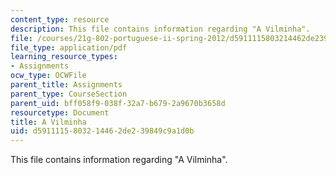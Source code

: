 ```yaml
---
content_type: resource
description: This file contains information regarding "A Vilminha".
file: /courses/21g-802-portuguese-ii-spring-2012/d5911115803214462de239849c9a1d0b_MIT21G_802S12_Vilminha.pdf
file_type: application/pdf
learning_resource_types:
- Assignments
ocw_type: OCWFile
parent_title: Assignments
parent_type: CourseSection
parent_uid: bff058f9-038f-32a7-b679-2a9670b3658d
resourcetype: Document
title: A Vilminha
uid: d5911115-8032-1446-2de2-39849c9a1d0b
---
```

This file contains information regarding "A Vilminha".

